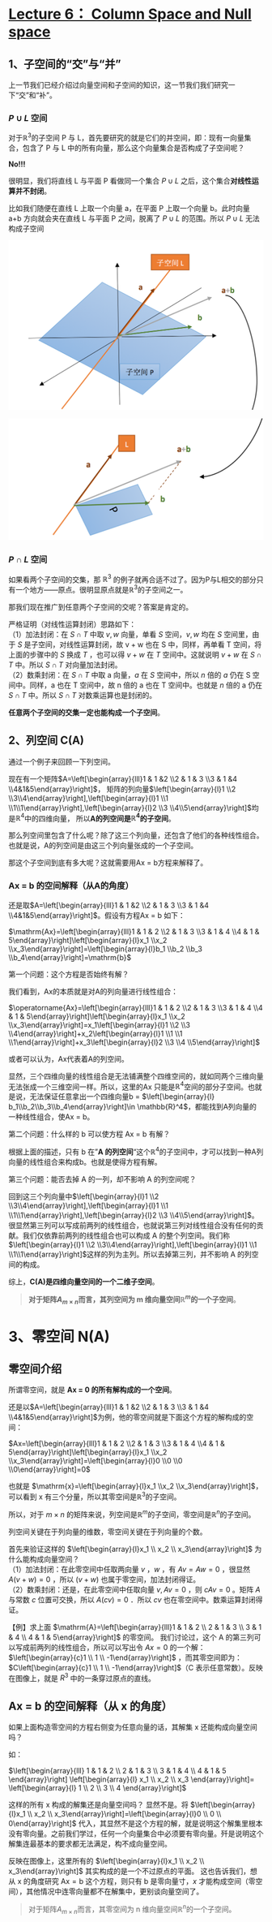 # [Lecture 6： Column Space and Null space](https://ocw.mit.edu/courses/18-06-linear-algebra-spring-2010/resources/lecture-6-column-space-and-nullspace/)

## 1、子空间的“交”与“并”

上一节我们已经介绍过向量空间和子空间的知识，这一节我们我们研究一下“交”和“补”。

### $P \cup L$ 空间

对于$\mathbb{R}^3$的子空间 P 与 L，首先要研究的就是它们的并空间，即：现有一向量集合，包含了 P 与 L 中的所有向量，那么这个向量集合是否构成了子空间呢？

**No!!!**

很明显，我们将直线 L 与平面 P 看做同一个集合 $P \cup L$ 之后，这个集合**对线性运算并不封闭**。

比如我们随便在直线 L 上取一个向量 a，在平面 P 上取一个向量 b。此时向量 a+b 方向就会夹在直线 L 与平面 P 之间，脱离了 $P \cup L$ 的范围。所以 $P \cup L$ 无法构成子空间

![LA_6_3.png](../.assert/Linear-Algebra-MIT/Lecture06/LA_6_3.png)

![LA_6_4.png](../.assert/Linear-Algebra-MIT/Lecture06/LA_6_4.png)

### $P \cap L$ 空间

如果看两个子空间的交集，那 $\mathbb{R}^3$ 的例子就再合适不过了。因为P与L相交的部分只有一个地方——原点。很明显原点就是$\mathbb{R}^3$的子空间之一。

那我们现在推广到任意两个子空间的交呢？答案是肯定的。

严格证明（对线性运算封闭）思路如下：\
（1）加法封闭：在 $S \cap T$ 中取 $v, w$ 向量，单看 $S$ 空间，$v, w$ 均在 $S$ 空间里，由于 $S$ 是子空间，对线性运算封闭，故 $\mathrm{v}+\mathrm{w}$ 也在 S 中，同样，再单看 T 空间，将上面的步骤中的 $S$ 换成 $T$ ，也可以得 $v+w$ 在 $T$ 空间中。这就说明 $v+w$ 在 $S \cap T$ 中。所以 $S \cap T$ 对向量加法封闭。\
（2）数乘封闭：在 $S \cap T$ 中取 a 向量，$a$ 在 $S$ 空间中，所以 $n$ 倍的 $a$ 仍在 S 空间中。同样，a 也在 T 空间中，故 n 倍的 a 也在 T 空间中。也就是 $n$ 倍的 a 仍在 $S \cap T$ 中。所以 $S \cap T$ 对数乘运算也是封闭的。

**任意两个子空间的交集一定也能构成一个子空间**。

## 2、列空间 C(A)

通过一个例子来回顾一下列空间。

现在有一个矩阵$A=\left[\begin{array}{lll}1 & 1 &2 \\2 & 1 & 3 \\3 & 1 &4 \\4&1&5\end{array}\right]$，
矩阵的列向量$\left[\begin{array}{l}1 \\2 \\3\\4\end{array}\right],\left[\begin{array}{l}1 \\1 \\1\\1\end{array}\right],\left[\begin{array}{l}2 \\3 \\4\\5\end{array}\right]$均是$\mathbb{R}^4$中的四维向量，
所以**A的列空间是$\mathbb{R}^4$的子空间**。

那么列空间里包含了什么呢？除了这三个列向量，还包含了他们的各种线性组合。也就是说，A的列空间是由这三个列向量张成的一个子空间。

那这个子空间到底有多大呢？这就需要用Ax = b方程来解释了。

### Ax = b 的空间解释（从A的角度）

还是取$A=\left[\begin{array}{lll}1 & 1 &2 \\2 & 1 & 3 \\3 & 1 &4 \\4&1&5\end{array}\right]$。假设有方程Ax = b 如下：

$\mathrm{Ax}=\left[\begin{array}{lll}1 & 1 & 2 \\2 & 1 & 3 \\3 & 1 & 4 \\4 & 1 & 5\end{array}\right]\left[\begin{array}{l}x_1 \\x_2 \\x_3\end{array}\right]=\left[\begin{array}{l}b_1 \\b_2 \\b_3 \\b_4\end{array}\right]=\mathrm{b}$

第一个问题：这个方程是否始终有解？

我们看到，Ax的本质就是对A的列向量进行线性组合：

$\operatorname{Ax}=\left[\begin{array}{lll}1 & 1 & 2 \\2 & 1 & 3 \\3 & 1 & 4 \\4 & 1 & 5\end{array}\right]\left[\begin{array}{l}x_1 \\x_2 \\x_3\end{array}\right]=x_1\left[\begin{array}{l}1 \\2 \\3 \\4\end{array}\right]+x_2\left[\begin{array}{l}1 \\1 \\1 \\1\end{array}\right]+x_3\left[\begin{array}{l}2 \\3 \\4 \\5\end{array}\right]$

或者可以认为，Ax代表着A的列空间。

显然，三个四维向量的线性组合是无法铺满整个四维空间的，就如同两个三维向量无法张成一个三维空间一样。所以，这里的Ax 只能是$\mathbb{R}^4$空间的部分子空间。也就是说，无法保证任意拿出一个四维向量b = $\left[\begin{array}{l} b_1\\b_2\\b_3\\b_4\end{array}\right]\in \mathbb{R}^4$，都能找到A列向量的一种线性组合，使Ax = b。

第二个问题：什么样的 b 可以使方程 Ax = b 有解？

根据上面的描述，只有 b 在”**A 的列空间**“这个$\mathbb{R}^4$的子空间中，才可以找到一种A列向量的线性组合来构成b。也就是使得方程有解。

第三个问题：能否去掉 A 的一列，却不影响 A 的列空间呢？

回到这三个列向量中$\left[\begin{array}{l}1 \\2 \\3\\4\end{array}\right],\left[\begin{array}{l}1 \\1 \\1\\1\end{array}\right],\left[\begin{array}{l}2 \\3 \\4\\5\end{array}\right]$。很显然第三列可以写成前两列的线性组合，也就说第三列对线性组合没有任何的贡献。我们仅依靠前两列的线性组合也可以构成 A 的整个列空间。我们称$\left[\begin{array}{l}1 \\2 \\3\\4\end{array}\right],\left[\begin{array}{l}1 \\1 \\1\\1\end{array}\right]$这样的列为主列。所以去掉第三列，并不影响 A 的列空间的构成。

综上，**C(A)是四维向量空间的一个二维子空间**。

> **对于矩阵$A_{m \times n}$而言，其列空间为 m 维向量空间$\mathbb{R}^m$的一个子空间**。

# 3、零空间 N(A)

## 零空间介绍

所谓零空间，就是 **Ax = 0 的所有解构成的一个空间**。

还是以$A=\left[\begin{array}{lll}1 & 1 &2 \\2 & 1 & 3 \\3 & 1 &4 \\4&1&5\end{array}\right]$为例，他的零空间就是下面这个方程的解构成的空间：

$Ax=\left[\begin{array}{lll}1 & 1 & 2 \\2 & 1 & 3 \\3 & 1 & 4 \\4 & 1 & 5\end{array}\right]\left[\begin{array}{l}x_1 \\x_2 \\x_3\end{array}\right]=\left[\begin{array}{l}0 \\0 \\0 \\0\end{array}\right]=0$

也就是 $\mathrm{x}=\left[\begin{array}{l}x_1 \\x_2 \\x_3\end{array}\right]$，可以看到 x 有三个分量，所以其零空间是$\mathbb{R}^3$的子空间。

所以，对于 $m \times n$ 的矩阵来说，列空间是$\mathbb{R}^m$的子空间，零空间是$\mathbb{R}^n$的子空间。

列空间关键在于列向量的维数，零空间关键在于列向量的个数。

首先来验证这样的 $\left[\begin{array}{l}x_1 \\ x_2 \\ x_3\end{array}\right]$ 为什么能构成向量空间？\
（1）加法封闭：在此零空间中任取两向量 $v$ ，$w$ ，有 $A v=A w=0$ ，很显然 $A(v+w)=0$ ，所以 $(v+w)$ 也属于零空间，加法封闭得证。\
（2）数乘封闭：还是，在此零空间中任取向量 $v, A v=0$ ，则 $c A v=0$ 。矩阵 $A$ 与常数 $c$ 位置可交换，所以 $A(cv)=0$ ．所以 $cv$ 也在零空间中。数乘运算封闭得证。

【例】求上面 $\mathrm{A}=\left[\begin{array}{lll}1 & 1 & 2 \\ 2 & 1 & 3 \\ 3 & 1 & 4 \\ 4 & 1 & 5\end{array}\right]$ 的零空间。
我们讨论过，这个 A 的第三列可以写成前两列的线性组合，所以可以写出令 $A x=0$ 的一个解：$\left[\begin{array}{c}1 \\ 1 \\ -1\end{array}\right]$ ，而其零空间即为：$C\left[\begin{array}{c}1 \\ 1 \\ -1\end{array}\right]$（C 表示任意常数）。反映在图像上，就是 $R^3$ 中的一条穿过原点的直线。

## Ax = b 的空间解释（从 x 的角度）

如果上面构造零空间的方程右侧变为任意向量的话，其解集 x 还能构成向量空间吗？

如：

$\left[\begin{array}{lll}
1 & 1 & 2 \\
2 & 1 & 3 \\
3 & 1 & 4 \\
4 & 1 & 5
\end{array}\right]
\left[\begin{array}{l}
x_1 \\
x_2 \\
x_3
\end{array}\right]=
\left[\begin{array}{l}
1 \\
2 \\
3 \\
4
\end{array}\right]$

这样的所有 x 构成的解集还是向量空间吗？
显然不是。将 $\left[\begin{array}{l}x_1 \\ x_2 \\ x_3\end{array}\right]=\left[\begin{array}{l}0 \\ 0 \\ 0\end{array}\right]$ 代入，其显然不是这个方程的解，就是说明这个解集里根本没有零向量。之前我们学过，任何一个向量集合中必须要有零向量。歼是说明这个解集连最基本的要求都无法满足，构不成向量空间。

反映在图像上，这里所有的 $\left[\begin{array}{l}x_1 \\ x_2 \\ x_3\end{array}\right]$ 其实构成的是一个不过原点的平面。
这也告诉我们，想从 x 的角度研究 $\mathrm{Ax}=\mathrm{b}$ 这个方程，则只有 b 是零向量寸，$x$ 才能构成空间（零空间），其他情况中连零向量都不在解集中，更别谈向量空间了。

> 对于矩阵$A_{m \times n}$而言，其零空间为 n 维向量空间$\mathbb{R}^n$的一个子空间。